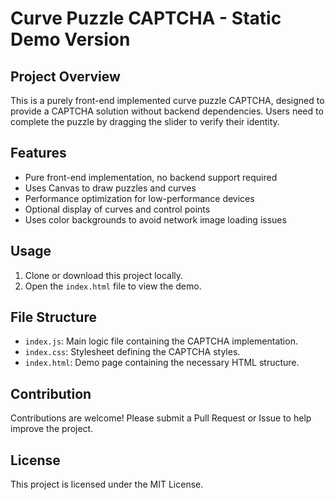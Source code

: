 # Curve Puzzle CAPTCHA - Static Demo Version

## Project Overview

This is a purely front-end implemented curve puzzle CAPTCHA, designed to provide a CAPTCHA solution without backend dependencies. Users need to complete the puzzle by dragging the slider to verify their identity.

## Features

- Pure front-end implementation, no backend support required
- Uses Canvas to draw puzzles and curves
- Performance optimization for low-performance devices
- Optional display of curves and control points
- Uses color backgrounds to avoid network image loading issues

## Usage

1. Clone or download this project locally.
2. Open the `index.html` file to view the demo.

## File Structure

- `index.js`: Main logic file containing the CAPTCHA implementation.
- `index.css`: Stylesheet defining the CAPTCHA styles.
- `index.html`: Demo page containing the necessary HTML structure.

## Contribution

Contributions are welcome! Please submit a Pull Request or Issue to help improve the project.

## License

This project is licensed under the MIT License. 
